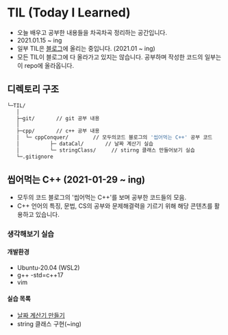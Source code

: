 # TIL (Today I Learned)

- 오늘 배우고 공부한 내용들을 차곡차곡 정리하는 공간입니다.
- 2021.01.15 ~ ing
- 일부 TIL은 [블로그](https://yongbbbba.github.io/)에 올리는 중입니다. (2021.01 ~ ing)
- 모든 TIL이 블로그에 다 올라가고 있지는 않습니다. 공부하며 작성한 코드의 일부는 이 repo에 올라옵니다.



## 디렉토리 구조

```sh
└─TIL/
   │
   ├─git/ 		// git 공부 내용
   │
   ├─cpp/ 		// c++ 공부 내용 
   │  └─ cppConquer/ 		// 모두의코드 블로그의 '씹어먹는 C++' 공부 코드
   │          ├─ dataCal/ 		// 날짜 계산기 실습
   │          └─ stringClass/     // stirng 클래스 만들어보기 실습
   └─.gitignore 
```



## 씹어먹는 C++ (2021-01-29 ~ ing)

- 모두의 코드 블로그의 '씹어먹는 C++'를 보며 공부한 코드들의 모음.
- C++ 언어의 특징, 문법, CS의 공부와 문제해결력을 기르기 위해 해당 콘텐츠를 활용하고 있습니다.



### 생각해보기 실습

#### 개발환경

- Ubuntu-20.04 (WSL2)
- g++ -std=c++17
- vim    

#### 실습 목록
- [날짜 계산기 만들기](https://yongbbbba.github.io/til/dateCalulator/) 
- string 클래스 구현(~ing)

